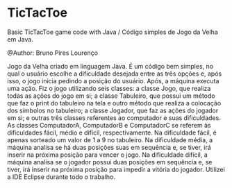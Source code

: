 # TicTacToe
Basic TicTacToe game code with Java / Código simples de Jogo da Velha em Java.

@Author: Bruno Pires Lourenço


Jogo da Velha criado em linguagem Java. É um código bem simples, no qual o usuário escolhe a dificuldade desejada entre as três opções e, após isso, o jogo inicia pedindo a posição do usuário. Após, a máquina executa uma ação. Fiz o jogo utilizando seis classes: a classe Jogo, que realiza todas as ações do jogo em si; a classe Tabuleiro, que possui um método que faz o print do tabuleiro na tela e outro método que realiza a colocação dos símbolos no tabuleiro; a classe Jogador, que faz as ações do jogador em si; e outras três classes referentes ao computador e suas dificuldades. As classes ComputadorA, ComputadorB e ComputadorC se referem às dificuldades fácil, médio e difícil, respectivamente. Na dificuldade fácil, é apenas sorteado um valor de 1 a 9 no tabuleiro. Na dificuldade média, a máquina analisa se há duas posições suas em sequência e, se tiver, irá inserir na próxima posição para vencer o jogo. Na dificuldade difícil, a máquina analisa se o jogador possui duas posições em sequência e, se tiver, irá inserir na próxima posição para impedir a vitória do jogador.
Utilizei a IDE Eclipse durante todo o trabalho.
